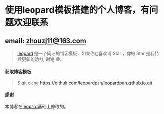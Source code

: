# 使用leopard模板搭建的个人博客，有问题欢迎联系
## email: zhouzj11@163.com



> [leopard](http://baixin.io) 是一个简洁的博客模板，如果你也喜欢请 Star ，你的 Star 是我持续更新的动力, 谢谢 😄.


#### 获取博客模板

> $ git clone https://github.com/leopardpan/leopardpan.github.io.git




#### 感谢   

本博客在[leopard](https://github.com/leopardpan/leopardpan.github.io)基础上修改的。  
